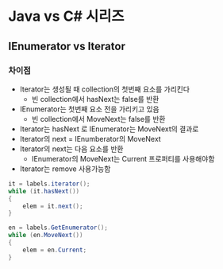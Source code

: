 # Java vs C# 시리즈
## IEnumerator vs Iterator
### 차이점

- Iterator는 생성될 때 collection의 첫번째 요소를 가리킨다
    - 빈 collection에서 hasNext는 false를 반환
- IEnumerator는 첫번째 요소 전을 가리키고 있음
    - 빈 collection에서 MoveNext는 false를 반환
- Iterator는 hasNext 로 IEnumerator는 MoveNext의 결과로
- Iterator의 next = IEnumberator의 MoveNext
- Iterator의 next는 다음 요소를 반환
    - IEnumerator의 MoveNext는 Current 프로퍼티를 사용해야함
- Iterator는 remove 사용가능함

```java
it = labels.iterator();
while (it.hasNext())
{
    elem = it.next();
}
```

```csharp
en = labels.GetEnumerator();
while (en.MoveNext())
{
    elem = en.Current;
}
```